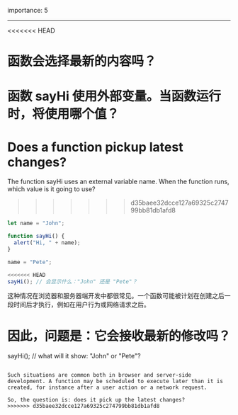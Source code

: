 importance: 5

---

<<<<<<< HEAD
# 函数会选择最新的内容吗？

函数 sayHi 使用外部变量。当函数运行时，将使用哪个值？
=======
# Does a function pickup latest changes?

The function sayHi uses an external variable name. When the function runs, which value is it going to use?
>>>>>>> d35baee32dcce127a69325c274799bb81db1afd8

```js
let name = "John";

function sayHi() {
  alert("Hi, " + name);
}

name = "Pete";

<<<<<<< HEAD
sayHi(); // 会显示什么："John" 还是 "Pete"？
```

这种情况在浏览器和服务器端开发中都很常见。一个函数可能被计划在创建之后一段时间后才执行，例如在用户行为或网络请求之后。

因此，问题是：它会接收最新的修改吗？
=======
sayHi(); // what will it show: "John" or "Pete"?
```

Such situations are common both in browser and server-side development. A function may be scheduled to execute later than it is created, for instance after a user action or a network request.

So, the question is: does it pick up the latest changes?
>>>>>>> d35baee32dcce127a69325c274799bb81db1afd8
